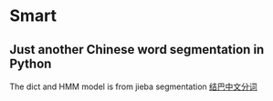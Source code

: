 # Smart
## Just another Chinese word segmentation in Python
The dict and HMM model is from jieba segmentation
[结巴中文分词](https://github.com/fxsjy/jieba)
